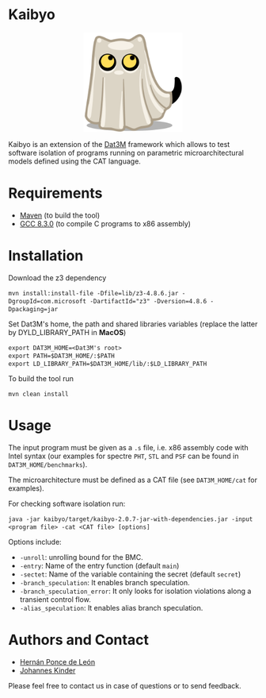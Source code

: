 # Kaibyo

<p align="center"> 
<img src="kaibyo/src/main/resources/cat-ghost.png" width="200">
</p>

Kaibyo is an extension of the [Dat3M](https://github.com/hernanponcedeleon/Dat3M) framework which allows to test software isolation of programs running on parametric microarchitectural models defined using the CAT language.

Requirements
======
* [Maven](https://maven.apache.org/) (to build the tool)
* [GCC 8.3.0](https://gcc.gnu.org/gcc-8/) (to compile C programs to x86 assembly)

Installation
======
Download the z3 dependency
```
mvn install:install-file -Dfile=lib/z3-4.8.6.jar -DgroupId=com.microsoft -DartifactId="z3" -Dversion=4.8.6 -Dpackaging=jar
```
Set Dat3M's home, the path and shared libraries variables (replace the latter by DYLD_LIBRARY_PATH in **MacOS**)
```
export DAT3M_HOME=<Dat3M's root>
export PATH=$DAT3M_HOME/:$PATH
export LD_LIBRARY_PATH=$DAT3M_HOME/lib/:$LD_LIBRARY_PATH
```

To build the tool run
```
mvn clean install
```

Usage
======
The input program must be given as a `.s` file, i.e. x86 assembly code with Intel syntax (our examples for spectre `PHT`, `STL` and `PSF` can be found in `DAT3M_HOME/benchmarks`).

The microarchitecture must be defined as a CAT file (see `DAT3M_HOME/cat` for examples).

For checking software isolation run:
```
java -jar kaibyo/target/kaibyo-2.0.7-jar-with-dependencies.jar -input <program file> -cat <CAT file> [options]
```
Options include:
- `-unroll`: unrolling bound for the BMC.
- `-entry`: Name of the entry function (default `main`)
- `-sectet`: Name of the variable containing the secret (default `secret`)
- `-branch_speculation`: It enables branch speculation.
- `-branch_speculation_error`: It only looks for isolation violations along a transient control flow.
- `-alias_speculation`: It enables alias branch speculation.

Authors and Contact
======
* [Hernán Ponce de León](mailto:hernan.ponce@unibw.de)
* [Johannes Kinder](mailto:johannes.kinder@unibw.de)

Please feel free to contact us in case of questions or to send feedback.
